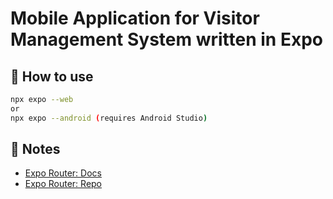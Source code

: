 # Mobile Application for Visitor Management System written in Expo

## 🚀 How to use

```sh
npx expo --web
or
npx expo --android (requires Android Studio)
```

## 📝 Notes

- [Expo Router: Docs](https://expo.github.io/router)
- [Expo Router: Repo](https://github.com/expo/router)
